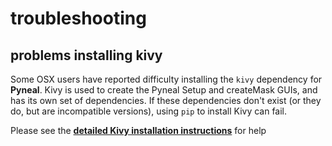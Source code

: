 # troubleshooting


## problems installing kivy

Some OSX users have reported difficulty installing the `kivy` dependency for **Pyneal**. Kivy is used to create the Pyneal Setup and createMask GUIs, and has its own set of dependencies. If these dependencies don't exist (or they do, but are incompatible versions), using `pip` to install Kivy can fail. 

Please see the [**detailed Kivy installation instructions**](https://kivy.org/docs/installation/installation.html) for help 
